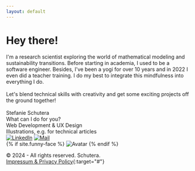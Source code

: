```yaml
---
layout: default
---
```


# Hey there!

<div class="text">
  I'm a research scientist exploring the world of mathematical modeling and sustainability transitions. Before starting in academia, I used to be a software engineer. Besides, I've been a yogi for over 10 years and in 2022 I even did a teacher training. I do my best to integrate this mindfulness into everything I do. <br> <br>
  Let's blend technical skills with creativity and get some exciting projects off the ground together! 
</div>

<br>

<div class="container-person">
  <div class="big-container">
    <div class="name">Stefanie Schutera</div>
    <div class="pre-description">What can I do for you?</div>
    <div class="job-description">Web Development & UX Design</div>
    <div class="job-description">Illustrations, e.g. for technical articles</div>
    <div class="social-icons-container">
      <a href="https://linkedin.com/in/stefanie-schutera" target="_blank"><img src="./assets/icons/linkedin-app-icon.png" alt="LinkedIn"></a>
      <a href="mailto:hellomyfriend@mailbox.org" target="_blank"><img src="./assets/icons/mail-open-icon.png" alt="Mail"></a>
    </div>
  </div>
  <div class="small-container">
    {% if site.funny-face %}
      <img src="{{site.funny-face | relative_url}}" alt="Avatar" class="funny-face"/>
    {% endif %}
  </div>
</div>

© 2024 - All rights reserved. Schutera.<br>
[Impressum & Privacy Policy](./impressum-and-privacy-policy.html){:target="#"}
